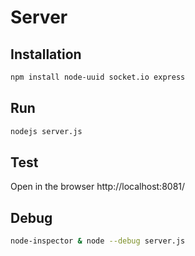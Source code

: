 Server
=========

Installation
--------------

```sh
npm install node-uuid socket.io express
```

Run
--------------

```sh
nodejs server.js
```

Test
---------------
Open in the browser http://localhost:8081/

Debug
---------------

```sh
node-inspector & node --debug server.js
```